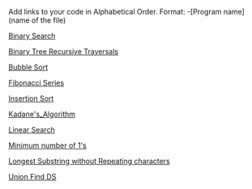 Add links to your code in Alphabetical Order.
Format: -[Program name](name of the file)

[Binary Search](binary_search.cpp)

[Binary Tree Recursive Traversals](binary_tree_recursive_traversals.cpp)

[Bubble Sort](bubble_sort.cpp)

[Fibonacci Series](fibonacci_series.cpp)

[Insertion Sort](insertion_sort.cpp)

[Kadane's_Algorithm](Kadane's_Algorithm.cpp)

[Linear Search](linear_search.cpp)

[Minimum number of 1's](Row%20with%20minimum%20number%20of%201s%20in%20C++.cpp)

[Longest Substring without Repeating characters](Longest_Substring_without_repeating_characters.cpp)

[Union Find DS](Union_find.cpp)